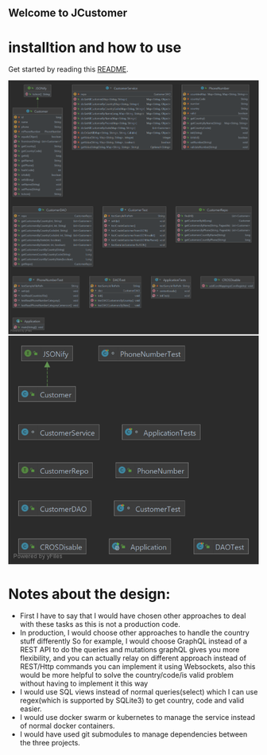 ## Welcome to JCustomer

# installtion and how to use
Get started by reading this [README](https://github.com/Icraus/j-be/blob/master/README.md).

![class Diagaram](https://github.com/Icraus/j-be/blob/gh-pages/uml.png)
![class Diagaram](https://github.com/Icraus/j-be/blob/gh-pages/class.png)

# Notes about the design:
- First I have to say that I would have chosen other approaches to deal with these tasks as this is not a production code.
- In production, I would choose other approaches to handle the country stuff differently
So for example, I would choose GraphQL instead of a REST API to do the queries and mutations graphQL gives you more flexibility, and you can actually relay on different approach instead of REST/Http commands you can implement it using Websockets, also this would be more helpful to solve the country/code/is valid problem without having to implement it this way
- I would use SQL views instead of normal queries(select) which I can use regex(which is supported by SQLite3) to get country, code and valid easier.
- I would use docker swarm or kubernetes to manage the service instead of normal docker containers.
- I would have used git submodules to manage dependencies between the three projects.
